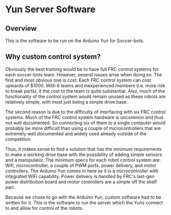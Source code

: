 # Yun Server Software
## Overview
This is the software to be run on the Arduino Yun for Soccer-bots. 
## Why custom control system?
Obviously the best training would be to have full FRC control systems for each soccer-bots team. However, several issues arise when doing so. The first and most obvious one is cost. Each FRC control system can cost upwards of $1000. With 6 teams and inexperienced members (i.e. more risk to break parts), it the cost to the team is quite substantial. Also, much of the functionality of the control system would remain unused as these robots are relatively simple, with most just being a simple drive base. 

The second reason is due to the difficulty of interfacing with six FRC control systems. Much of the FRC control system hardware is uncommon and thus not well documented. So connecting six of them to a single computer would probably be more difficult than using a couple of microcontrollers that are extremely well documented and widely used already outside of the competition.

Thus, it makes sense to find a solution that has the minimum requirements to make a working drive base with the possibility of adding simple sensors and a manipulator. The minimum specs for each robot control system are: Wifi, microcontroller, a couple of PWM ports, power delivery, and motor controllers. The Arduino Yun comes in here as it is a microcontroller with integrated WiFi capability. Power delivery is handled by FRC's last-gen power distribution board and motor controllers are a simple off the shelf part.

Because we chose to go with the Arduino Yun, custom software had to be written for it. This is the software to run the server which the Yuns connect to and allow for control of the robots. 
